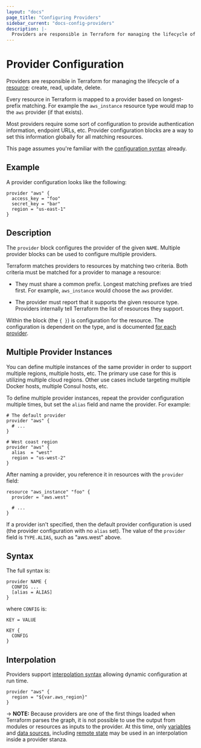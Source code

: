 ```yaml
---
layout: "docs"
page_title: "Configuring Providers"
sidebar_current: "docs-config-providers"
description: |-
  Providers are responsible in Terraform for managing the lifecycle of a resource: create, read, update, delete.
---
```


# Provider Configuration

Providers are responsible in Terraform for managing the lifecycle
of a [resource](/docs/configuration/resources.html): create,
read, update, delete.

Every resource in Terraform is mapped to a provider based
on longest-prefix matching. For example the `aws_instance`
resource type would map to the `aws` provider (if that exists).

Most providers require some sort of configuration to provide
authentication information, endpoint URLs, etc. Provider configuration
blocks are a way to set this information globally for all
matching resources.

This page assumes you're familiar with the
[configuration syntax](/docs/configuration/syntax.html)
already.

## Example

A provider configuration looks like the following:

```hcl
provider "aws" {
  access_key = "foo"
  secret_key = "bar"
  region = "us-east-1"
}
```

## Description

The `provider` block configures the provider of the given `NAME`.
Multiple provider blocks can be used to configure multiple providers.

Terraform matches providers to resources by matching two criteria.
Both criteria must be matched for a provider to manage a resource:

- They must share a common prefix. Longest matching prefixes are tried first.
  For example, `aws_instance` would choose the `aws` provider.

- The provider must report that it supports the given resource type. Providers
  internally tell Terraform the list of resources they support.

Within the block (the `{ }`) is configuration for the resource.
The configuration is dependent on the type, and is documented
[for each provider](/docs/providers/index.html).

## Multiple Provider Instances

You can define multiple instances of the same provider in order to support
multiple regions, multiple hosts, etc. The primary use case for this is
utilizing multiple cloud regions. Other use cases include targeting multiple
Docker hosts, multiple Consul hosts, etc.

To define multiple provider instances, repeat the provider configuration
multiple times, but set the `alias` field and name the provider. For
example:

```hcl
# The default provider
provider "aws" {
  # ...
}

# West coast region
provider "aws" {
  alias  = "west"
  region = "us-west-2"
}
```

After naming a provider, you reference it in resources with the `provider`
field:

```hcl
resource "aws_instance" "foo" {
  provider = "aws.west"

  # ...
}
```

If a provider isn't specified, then the default provider configuration
is used (the provider configuration with no `alias` set). The value of the
`provider` field is `TYPE.ALIAS`, such as "aws.west" above.

## Syntax

The full syntax is:

```text
provider NAME {
  CONFIG ...
  [alias = ALIAS]
}
```

where `CONFIG` is:

```text
KEY = VALUE

KEY {
  CONFIG
}
```

## Interpolation
Providers support [interpolation syntax](/docs/configuration/interpolation.html) allowing dynamic configuration at run time.

```hcl
provider "aws" {
  region = "${var.aws_region}"
}
```

-> **NOTE:** Because providers are one of the first things loaded when Terraform parses the graph, it is not possible to use the output from modules or resources as inputs to the provider. At this time, only [variables](/docs/configuration/variables.html) and [data sources](/docs/configuration/data-sources.html), including [remote state](/docs/providers/terraform/d/remote_state.html) may be used in an interpolation inside a provider stanza.
